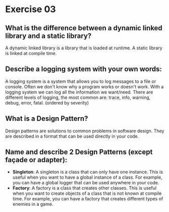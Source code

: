 # Exercise 03

## What is the difference between a dynamic linked library and a static library?
A dynamic linked library is a library that is loaded at runtime. A static library is linked at compile time.

## Describe a logging system with your own words:
A logging system is a system that allows you to log messages to a file or console. 
Often we don't know why a program works or doesn't work. With a logging system we can log all the information we want/need. There are different levels of logging, the most common are: trace, info, warning, debug, error, fatal. (ordered by severity)

## What is a Design Pattern?
Design patterns are solutions to common problems in software design. They are described in a format that can be used directly in your code.

## Name and describe 2 Design Patterns (except façade or adapter):
- **Singleton**: A singleton is a class that can only have one instance. This is useful when you want to have a global instance of a class. For example, you can have a global logger that can be used anywhere in your code.
- **Factory**: A factory is a class that creates other classes. This is useful when you want to create objects of a class that is not known at compile time. For example, you can have a factory that creates different types of enemies in a game.



